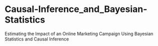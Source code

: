# Causal-Inference_and_Bayesian-Statistics
Estimating the Impact of an Online Marketing Campaign Using Bayesian Statistics and Causal Inference
